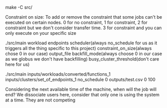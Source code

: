make -C src/

Constraint on size:
To add or remove the constraint that some jobs can't be executed on certain nodes. 0 for no constraint, 1 for constraint, 2 for constraint but we don't consider transfer time. 3 for constraint and you can only execute on your specific size

./src/main workload endpoints scheduler(always no_schedule for us as it triggers all the thing specific to this project) constraint_on_size(always chose 0 in our case) output_file backfill_mode(always choose 0 in our case as we globus we don't have backfilling) busy_cluster_threshold(don't care here for us)

./src/main inputs/workloads/converted/functions_1 inputs/clusters/set_of_endpoints_1 no_schedule 0 outputs/test.csv 0 100

Considering the next available time of the machine, when will the job will end? We dissociate users here, consider that only one is using the system at a time. They are not competing
